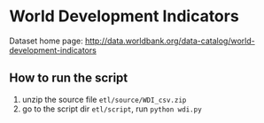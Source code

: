 # World Development Indicators

Dataset home page: http://data.worldbank.org/data-catalog/world-development-indicators

## How to run the script

1. unzip the source file `etl/source/WDI_csv.zip`
2. go to the script dir `etl/script`, run `python wdi.py`

